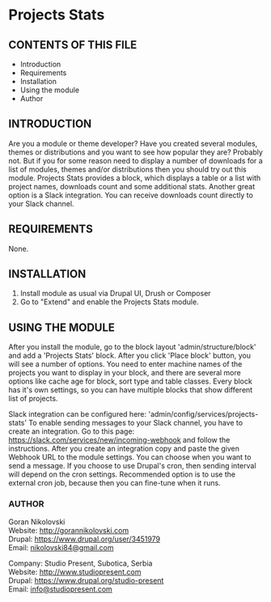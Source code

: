 # Projects Stats

## CONTENTS OF THIS FILE

  * Introduction
  * Requirements
  * Installation
  * Using the module
  * Author

## INTRODUCTION

Are you a module or theme developer? Have you created several modules, themes or
distributions and you want to see how popular they are? Probably not. But if you 
for some reason need to display a number of downloads for a list of modules, 
themes and/or distributions then you should try out this module. Projects Stats
provides a block, which displays a table or a list with project names, downloads 
count and some additional stats. Another great option is a Slack integration. 
You can receive downloads count directly to your Slack channel.

## REQUIREMENTS

None.

## INSTALLATION

1. Install module as usual via Drupal UI, Drush or Composer
2. Go to "Extend" and enable the Projects Stats module.

## USING THE MODULE

After you install the module, go to the block layout 'admin/structure/block' and
add a 'Projects Stats' block. After you click 'Place block' button, you will see
a number of options. You need to enter machine names of the projects you want to
display in your block, and there are several more options like cache age for
block, sort type and table classes. Every block has it's own settings, so you
can have multiple blocks that show different list of projects.

Slack integration can be configured here: 'admin/config/services/projects-stats'
To enable sending messages to your Slack channel, you have to create an
integration. Go to this page: https://slack.com/services/new/incoming-webhook
and follow the instructions. After you create an integration copy and paste the
given Webhook URL to the module settings. You can choose when you want to send a
message. If you choose to use Drupal's cron, then sending interval will depend
on the cron settings. Recommended option is to use the external cron job,
because then you can fine-tune when it runs.

### AUTHOR

Goran Nikolovski  
Website: http://gorannikolovski.com  
Drupal: https://www.drupal.org/user/3451979  
Email: nikolovski84@gmail.com  

Company: Studio Present, Subotica, Serbia  
Website: http://www.studiopresent.com  
Drupal: https://www.drupal.org/studio-present  
Email: info@studiopresent.com  
